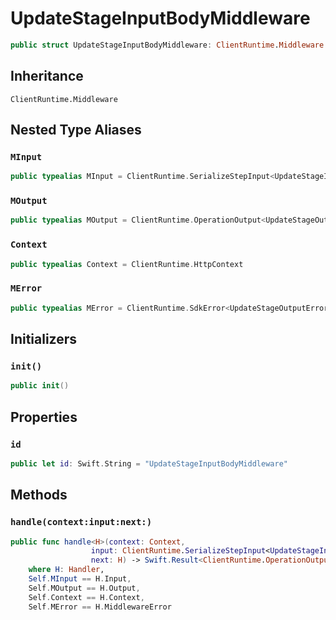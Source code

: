 # UpdateStageInputBodyMiddleware

``` swift
public struct UpdateStageInputBodyMiddleware: ClientRuntime.Middleware 
```

## Inheritance

`ClientRuntime.Middleware`

## Nested Type Aliases

### `MInput`

``` swift
public typealias MInput = ClientRuntime.SerializeStepInput<UpdateStageInput>
```

### `MOutput`

``` swift
public typealias MOutput = ClientRuntime.OperationOutput<UpdateStageOutputResponse>
```

### `Context`

``` swift
public typealias Context = ClientRuntime.HttpContext
```

### `MError`

``` swift
public typealias MError = ClientRuntime.SdkError<UpdateStageOutputError>
```

## Initializers

### `init()`

``` swift
public init() 
```

## Properties

### `id`

``` swift
public let id: Swift.String = "UpdateStageInputBodyMiddleware"
```

## Methods

### `handle(context:input:next:)`

``` swift
public func handle<H>(context: Context,
                  input: ClientRuntime.SerializeStepInput<UpdateStageInput>,
                  next: H) -> Swift.Result<ClientRuntime.OperationOutput<UpdateStageOutputResponse>, MError>
    where H: Handler,
    Self.MInput == H.Input,
    Self.MOutput == H.Output,
    Self.Context == H.Context,
    Self.MError == H.MiddlewareError
```
